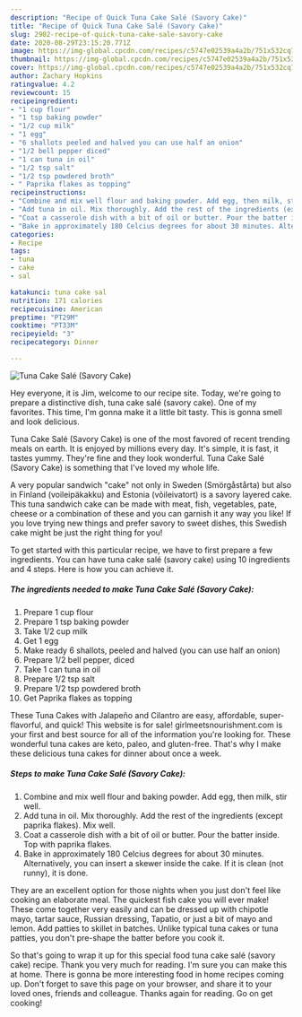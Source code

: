 ```yaml
---
description: "Recipe of Quick Tuna Cake Salé (Savory Cake)"
title: "Recipe of Quick Tuna Cake Salé (Savory Cake)"
slug: 2902-recipe-of-quick-tuna-cake-sale-savory-cake
date: 2020-08-29T23:15:20.771Z
image: https://img-global.cpcdn.com/recipes/c5747e02539a4a2b/751x532cq70/tuna-cake-sale-savory-cake-recipe-main-photo.jpg
thumbnail: https://img-global.cpcdn.com/recipes/c5747e02539a4a2b/751x532cq70/tuna-cake-sale-savory-cake-recipe-main-photo.jpg
cover: https://img-global.cpcdn.com/recipes/c5747e02539a4a2b/751x532cq70/tuna-cake-sale-savory-cake-recipe-main-photo.jpg
author: Zachary Hopkins
ratingvalue: 4.2
reviewcount: 15
recipeingredient:
- "1 cup flour"
- "1 tsp baking powder"
- "1/2 cup milk"
- "1 egg"
- "6 shallots peeled and halved you can use half an onion"
- "1/2 bell pepper diced"
- "1 can tuna in oil"
- "1/2 tsp salt"
- "1/2 tsp powdered broth"
- " Paprika flakes as topping"
recipeinstructions:
- "Combine and mix well flour and baking powder. Add egg, then milk, stir well."
- "Add tuna in oil. Mix thoroughly. Add the rest of the ingredients (except paprika flakes). Mix well."
- "Coat a casserole dish with a bit of oil or butter. Pour the batter inside. Top with paprika flakes."
- "Bake in approximately 180 Celcius degrees for about 30 minutes. Alternatively, you can insert a skewer inside the cake. If it is clean (not runny), it is done."
categories:
- Recipe
tags:
- tuna
- cake
- sal

katakunci: tuna cake sal 
nutrition: 171 calories
recipecuisine: American
preptime: "PT29M"
cooktime: "PT33M"
recipeyield: "3"
recipecategory: Dinner

---
```



![Tuna Cake Salé (Savory Cake)](https://img-global.cpcdn.com/recipes/c5747e02539a4a2b/751x532cq70/tuna-cake-sale-savory-cake-recipe-main-photo.jpg)

Hey everyone, it is Jim, welcome to our recipe site. Today, we're going to prepare a distinctive dish, tuna cake salé (savory cake). One of my favorites. This time, I'm gonna make it a little bit tasty. This is gonna smell and look delicious.

Tuna Cake Salé (Savory Cake) is one of the most favored of recent trending meals on earth. It is enjoyed by millions every day. It's simple, it is fast, it tastes yummy. They're fine and they look wonderful. Tuna Cake Salé (Savory Cake) is something that I've loved my whole life.

A very popular sandwich &#34;cake&#34; not only in Sweden (Smörgåstårta) but also in Finland (voileipäkakku) and Estonia (võileivatort) is a savory layered cake. This tuna sandwich cake can be made with meat, fish, vegetables, pate, cheese or a combination of these and you can garnish it any way you like! If you love trying new things and prefer savory to sweet dishes, this Swedish cake might be just the right thing for you!


To get started with this particular recipe, we have to first prepare a few ingredients. You can have tuna cake salé (savory cake) using 10 ingredients and 4 steps. Here is how you can achieve it.

<!--inarticleads1-->

##### The ingredients needed to make Tuna Cake Salé (Savory Cake):

1. Prepare 1 cup flour
1. Prepare 1 tsp baking powder
1. Take 1/2 cup milk
1. Get 1 egg
1. Make ready 6 shallots, peeled and halved (you can use half an onion)
1. Prepare 1/2 bell pepper, diced
1. Take 1 can tuna in oil
1. Prepare 1/2 tsp salt
1. Prepare 1/2 tsp powdered broth
1. Get  Paprika flakes as topping


These Tuna Cakes with Jalapeño and Cilantro are easy, affordable, super-flavorful, and quick! This website is for sale! girlmeetsnourishment.com is your first and best source for all of the information you&#39;re looking for. These wonderful tuna cakes are keto, paleo, and gluten-free. That&#39;s why I make these delicious tuna cakes for dinner about once a week. 

<!--inarticleads2-->

##### Steps to make Tuna Cake Salé (Savory Cake):

1. Combine and mix well flour and baking powder. Add egg, then milk, stir well.
1. Add tuna in oil. Mix thoroughly. Add the rest of the ingredients (except paprika flakes). Mix well.
1. Coat a casserole dish with a bit of oil or butter. Pour the batter inside. Top with paprika flakes.
1. Bake in approximately 180 Celcius degrees for about 30 minutes. Alternatively, you can insert a skewer inside the cake. If it is clean (not runny), it is done.


They are an excellent option for those nights when you just don&#39;t feel like cooking an elaborate meal. The quickest fish cake you will ever make! These come together very easily and can be dressed up with chipotle mayo, tartar sauce, Russian dressing, Tapatio, or just a bit of mayo and lemon. Add patties to skillet in batches. Unlike typical tuna cakes or tuna patties, you don&#39;t pre-shape the batter before you cook it. 

So that's going to wrap it up for this special food tuna cake salé (savory cake) recipe. Thank you very much for reading. I'm sure you can make this at home. There is gonna be more interesting food in home recipes coming up. Don't forget to save this page on your browser, and share it to your loved ones, friends and colleague. Thanks again for reading. Go on get cooking!
